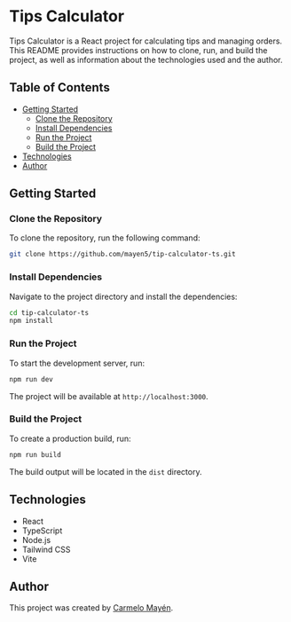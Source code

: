 # Tips Calculator

Tips Calculator is a React project for calculating tips and managing orders. This README provides instructions on how to clone, run, and build the project, as well as information about the technologies used and the author.

## Table of Contents
- [Getting Started](#getting-started)
  - [Clone the Repository](#clone-the-repository)
  - [Install Dependencies](#install-dependencies)
  - [Run the Project](#run-the-project)
  - [Build the Project](#build-the-project)
- [Technologies](#technologies)
- [Author](#author)

## Getting Started

### Clone the Repository
To clone the repository, run the following command:
```bash
git clone https://github.com/mayen5/tip-calculator-ts.git
```

### Install Dependencies
Navigate to the project directory and install the dependencies:
```bash
cd tip-calculator-ts
npm install
```

### Run the Project
To start the development server, run:
```bash
npm run dev
```
The project will be available at `http://localhost:3000`.

### Build the Project
To create a production build, run:
```bash
npm run build
```
The build output will be located in the `dist` directory.

## Technologies
- React
- TypeScript
- Node.js
- Tailwind CSS
- Vite

## Author
This project was created by [Carmelo Mayén](https://github.com/mayen5).
